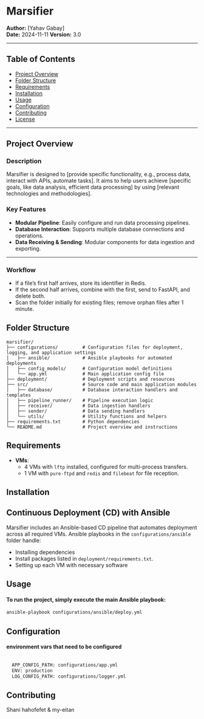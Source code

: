 [//]: # (# Project Name)

[//]: # ()

[//]: # (**Author:** Your Name  )

[//]: # (**Date:** YYYY-MM-DD  )

[//]: # (**Version:** 1.0)

[//]: # ()

[//]: # (---)

[//]: # ()

[//]: # (## Table of Contents)

[//]: # ()

[//]: # (- [Project Overview]&#40;#project-overview&#41;)

[//]: # (- [Folder Structure]&#40;#folder-structure&#41;)

[//]: # (- [Requirements]&#40;#requirements&#41;)

[//]: # (- [Installation]&#40;#installation&#41;)

[//]: # (- [Usage]&#40;#usage&#41;)

[//]: # (- [Configuration]&#40;#configuration&#41;)

[//]: # (- [Contributing]&#40;#contributing&#41;)

[//]: # (- [License]&#40;#license&#41;)

[//]: # ()

[//]: # (---)

[//]: # ()

[//]: # (## Project Overview)

[//]: # ()

[//]: # (### Description)

[//]: # ()

[//]: # (Provide a brief summary of the project here.  )

[//]: # (Example: This project is designed to [do something specific], helping users to [achieve a particular outcome]. By)

[//]: # (implementing [specific technologies or methodologies], this project ensures efficient and reliable performance)

[//]: # (in [context or application].)

[//]: # ()

[//]: # (### Key Features)

[//]: # ()

[//]: # (- Feature 1: Briefly describe feature.)

[//]: # (- Feature 2: Briefly describe feature.)

[//]: # (- Feature 3: Briefly describe feature.)

[//]: # ()

[//]: # (---)

[//]: # ()

[//]: # (## Folder Structure)

[//]: # ()

[//]: # (```plaintext)

[//]: # (project-name/)

[//]: # (├── src/                  # Source code and main modules)

[//]: # (│   ├── module1.py)

[//]: # (│   ├── module2.py)

[//]: # (│   └── ...)

[//]: # (├── tests/                # Unit and integration tests)

[//]: # (│   ├── test_module1.py)

[//]: # (│   └── ...)

[//]: # (├── config/               # Configuration files)

[//]: # (│   └── config.yaml)

[//]: # (├── data/                 # Data directory)

[//]: # (│   ├── input/            # Input datasets)

[//]: # (│   └── output/           # Output files and results)

[//]: # (├── docs/                 # Documentation files)

[//]: # (│   └── README.md         # Project documentation)

[//]: # (├── scripts/              # Utility scripts)

[//]: # (│   ├── setup.sh          # Setup and installation script)

[//]: # (│   └── ...)

[//]: # (├── requirements.txt      # Python dependencies)

[//]: # (└── README.md             # Project overview and instructions)

# Marsifier

**Author:** [Yahav Gabay]  
**Date:** 2024-11-11
**Version:** 3.0

---

## Table of Contents

- [Project Overview](#project-overview)
- [Folder Structure](#folder-structure)
- [Requirements](#requirements)
- [Installation](#installation)
- [Usage](#usage)
- [Configuration](#configuration)
- [Contributing](#contributing)
- [License](#license)

---

## Project Overview

### Description

Marsifier is designed to [provide specific functionality, e.g., process data, interact with APIs, automate tasks]. It
aims to help users achieve [specific goals, like data analysis, efficient data processing] by
using [relevant technologies and methodologies].

### Key Features

- **Modular Pipeline**: Easily configure and run data processing pipelines.
- **Database Interaction**: Supports multiple database connections and operations.
- **Data Receiving & Sending**: Modular components for data ingestion and exporting.

---

### Workflow

- If a file’s first half arrives, store its identifier in Redis.
- If the second half arrives, combine with the first, send to FastAPI, and delete both.
- Scan the folder initially for existing files; remove orphan files after 1 minute.

## Folder Structure

```plaintext
marsifier/
├── configurations/         # Configuration files for deployment, logging, and application settings
│   ├── ansible/            # Ansible playbooks for automated deployments
│   ├── config_models/      # Configuration model definitions
│   └── app.yml             # Main application config file
├── deployment/             # Deployment scripts and resources
├── src/                    # Source code and main application modules
│   ├── database/           # Database interaction handlers and templates
│   ├── pipeline_runner/    # Pipeline execution logic
│   ├── receiver/           # Data ingestion handlers
│   ├── sender/             # Data sending handlers
│   └── utils/              # Utility functions and helpers
├── requirements.txt        # Python dependencies
└── README.md               # Project overview and instructions
```

## Requirements

- **VMs**:
    - 4 VMs with `lftp` installed, configured for multi-process transfers.
    - 1 VM with `pure-ftpd` and `redis` and `filebeat` for file reception.

## Installation

## Continuous Deployment (CD) with Ansible

Marsifier includes an Ansible-based CD pipeline that automates deployment across all required VMs. Ansible playbooks in
the `configurations/ansible` folder handle:

- Installing dependencies
- Install packages listed in `deployment/requirements.txt`.
- Setting up each VM with necessary software

## Usage

#### To run the project, simply execute the main Ansible playbook:

```bash
ansible-playbook configurations/ansible/deploy.yml
```

## Configuration

#### environment vars that need to be configured

```bash

  APP_CONFIG_PATH: configurations/app.yml
  ENV: production
  LOG_CONFIG_PATH: configurations/logger.yml
```

## Contributing
 Shani hahofefet & my-eitan